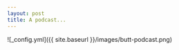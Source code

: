 ```yaml
---
layout: post
title: A podcast...
---
```


![_config.yml]({{ site.baseurl }}/images/butt-podcast.png)
